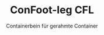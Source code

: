 ---
title: "ConFoot-leg CFL"
subtitle: "Containerbein für gerahmte Container"
mainImage: "/images/products/confoot-leg-cfl-main.jpg"
gallery:
  - "/images/products/confoot-leg-cfl-1.jpg"
  - "/images/products/confoot-leg-cfl-2.jpg"
  - "/images/products/confoot-leg-cfl-3.jpg"
shortDescription: "Der ConFoot-leg CFL ist speziell für gerahmte Container entwickelt worden und passt perfekt zu deren Rahmen, sodass Container als Lagerbehälter für Flüssigkeiten und andere Materialien genutzt werden können."
technicalDescription: "Das CFL-Modell wurde speziell für kugelförmige Container konstruiert, die für den Transport von Flüssigkeiten mit hoher Druckfestigkeit eingesetzt werden. Da die kugelförmige Gestalt den Druck optimal verteilt, benötigen diese Container jedoch einen Rahmen, um transportfähig zu sein."
videoID: "C2KwnEb-npU"
specifications:
  - name: "Gewicht"
    value: "24 kg pro Bein"
  - name: "Tragfähigkeit"
    value: "30 Tonnen"
  - name: "Einstellbereich"
    value: "1.043 mm bis 1.448 mm"
  - name: "Material"
    value: "Hochwertiger Stahl"
price: "3.500 EUR"
priceVAT: "4.235 EUR"
pricingNotes: "Rabatte bei Großeinkäufen verfügbar. Kontaktieren Sie uns für weitere Details."
buyLink: "/contact"
howToUse: |
  1. Positionieren Sie das CFL-Bein an der Ecke des Containerrahmens
  2. Betätigen Sie den Verriegelungsmechanismus
  3. Stellen Sie die Höhe bei Bedarf im Bereich von 1.043 mm bis 1.448 mm ein
  4. Wiederholen Sie den Vorgang für alle erforderlichen Ecken
  5. Senken Sie den Anhänger ab und fahren Sie weg, sodass der Container auf den Beinen verbleibt
benefits:
  - title: "Perfekte Passform zum Rahmen"
    description: "Entwickelt, um die Rahmen kugelförmiger Container ideal zu ergänzen"
  - title: "Flüssigkeitslagerung"
    description: "Ermöglicht die Nutzung von Containern als Lagerbehälter für Flüssigkeiten, die druckbeständig sein müssen"
  - title: "Spezialisierte Konstruktion"
    description: "Spezifisch entwickelt für die besonderen Anforderungen gerahmter Container"
  - title: "Vielseitige Anwendungen"
    description: "Geeignet für verschiedene Branchen, die eine spezialisierte Containerlagerung und -handhabung erfordern"
  - title: "Sofortige Mobilität"
    description: "Container sind jederzeit transportbereit – fahren Sie einfach den Anhänger unter den Container, um die Reise fortzusetzen"
  - title: "Kostenoptimierung"
    description: "Optimiert Kosten und Zeit, indem eine spezialisierte Containerhandhabung ohne zusätzliches Equipment ermöglicht wird"
articleContent: |
  ## Was ist ConFoot-leg CFL?

  ConFoot-leg CFL ist eine spezialisierte Lösung in Form eines Containerbeins, das speziell für gerahmte Container entwickelt wurde. Im Unterschied zu herkömmlichen Frachtcontainern benötigen kugelförmige Container, die für den Transport von hochdruckbeanspruchten Flüssigkeiten eingesetzt werden, einen Rahmen, um transportfähig zu sein – die kugelförmige Gestalt verteilt den Druck optimal. Das CFL-Modell wurde so konstruiert, dass es diese Rahmen perfekt ergänzt, sodass diese spezialisierten Container als Lagerbehälter für Flüssigkeiten und andere druckempfindliche Materialien genutzt werden können.

  ## Zentrale Vorteile bei der Handhabung von spezialisierten Containern

  Der ConFoot-leg CFL bietet erhebliche betriebliche Vorteile für Unternehmen, die mit gerahmten Containern arbeiten – insbesondere für den Transport und die Lagerung von Flüssigkeiten. Durch die Möglichkeit, diese spezialisierten Container auf Beinen zu positionieren, können flexible Lagerlösungen für Flüssigkeiten und andere druckempfindliche Materialien geschaffen werden, ohne dass eine permanente Infrastruktur erforderlich ist.

  Das CFL-Modell erlaubt es Unternehmen, ihre spezialisierten Containerprozesse zu optimieren. Es bietet eine sichere Unterstützung während der Lade-, Entlade- und Lagerungsphasen. Diese Vielseitigkeit macht den CFL zu einer idealen Lösung für Branchen, die auf den Transport und die Lagerung von Flüssigkeiten und anderen Materialien, die druckfest sein müssen, angewiesen sind.

  ## Funktionsweise

  Der ConFoot-leg CFL wird sicher an den Rahmen spezialiserter Container befestigt und bietet stabile Unterstützung, während der Container positioniert wird – sei es beim Laden, Entladen oder Lagern. Die Beine lassen sich im Bereich von 1.043 mm bis 1.448 mm verstellen, was eine flexible Positionierung in verschiedenen Einsatzumgebungen ermöglicht. Jedes Bein wiegt 24 kg, was eine handliche Handhabung für die Bediener gewährleistet, während das System eine beeindruckende Tragfähigkeit von 30 Tonnen bietet.

  Die Installation erfolgt in wenigen Schritten:
  1. Positionieren Sie die CFL-Beine an den Ecken des Containerrahmens
  2. Betätigen Sie den Verriegelungsmechanismus, um die Beine zu sichern
  3. Passen Sie die Höhe entsprechend Ihrer spezifischen Anforderungen an
  4. Senken Sie den Anhänger ab und fahren Sie weg – der Container wird sicher auf den Beinen abgestützt

  Sobald der Container bewegt werden soll, fahren Sie einfach den Anhänger wieder unter den Container, befestigen diesen am Anhänger, entfernen die Beine und setzen die Fahrt fort.

  ## Anwendungsbereiche des ConFoot-leg CFL

  ### Chemische Industrie
  Die chemische Industrie profitiert erheblich von der Fähigkeit des CFL, Container sicher zu unterstützen, die zur Lagerung und zum Transport von Chemikalien und flüssigen Materialien eingesetzt werden. Durch die Möglichkeit, diese spezialisierten Container auf Beinen zu positionieren, können flexible Lagerlösungen geschaffen werden, die die Integrität druckempfindlicher Materialien wahren und den Platz optimal nutzen.

  ### Öl- und Gassektor
  Im Öl- und Gassektor bietet der CFL wertvolle Flexibilität beim Handling von Containern, die für verschiedene Erdölprodukte verwendet werden. Die sichere Positionierung dieser Container auf Beinen ermöglicht effizientere Lade- und Entladeprozesse sowie eine temporäre Erweiterung der Lagerkapazitäten in Hochbetriebsphasen.

  ### Lebensmittel- und Getränkeindustrie
  Die Lebensmittel- und Getränkeindustrie kann CFL-Beine für Container nutzen, die im Transport und in der Lagerung von flüssigen Nahrungsmitteln eingesetzt werden. Die Stabilität und Zuverlässigkeit des Systems stellt sicher, dass diese empfindlichen Materialien sicher gehandhabt und gelagert werden können, ohne Gefahr der Kontamination oder Beschädigung.

  ### Wasseraufbereitung und -versorgung
  Auch in der Wasseraufbereitung und -versorgung können die CFL-Beine von Vorteil sein, indem sie Container sicher unterstützen, die zur Lagerung und zum Transport von aufbereitungsmitteln und anderen flüssigen Materialien verwendet werden. Diese Fähigkeit ermöglicht eine flexiblere und effizientere Verwaltung dieser essenziellen Ressourcen.

  ## Technische Spezifikationen

  - **Tragfähigkeit**: 30 Tonnen
  - **Gewicht**: 24 kg pro Bein
  - **Einstellbereich**: 1.043 mm bis 1.448 mm
  - **Material**: Hochwertiger Stahl mit langlebiger Beschichtung
  - **Kompatibilität**: Spezialisierte gerahmte Container, insbesondere solche, die für den Transport von Flüssigkeiten konzipiert sind

  Der ConFoot-leg CFL stellt eine spezialisierte Lösung im Handling von gerahmten Containern dar und bietet Unternehmen die Möglichkeit, ihre Prozesse mit kugelförmigen, druckresistenten Containern zu optimieren. Durch die sichere Unterstützung dieser spezialisierten Container auf Beinen hilft der CFL, eine höhere Effizienz und Flexibilität im Containerhandling zu erreichen.
---